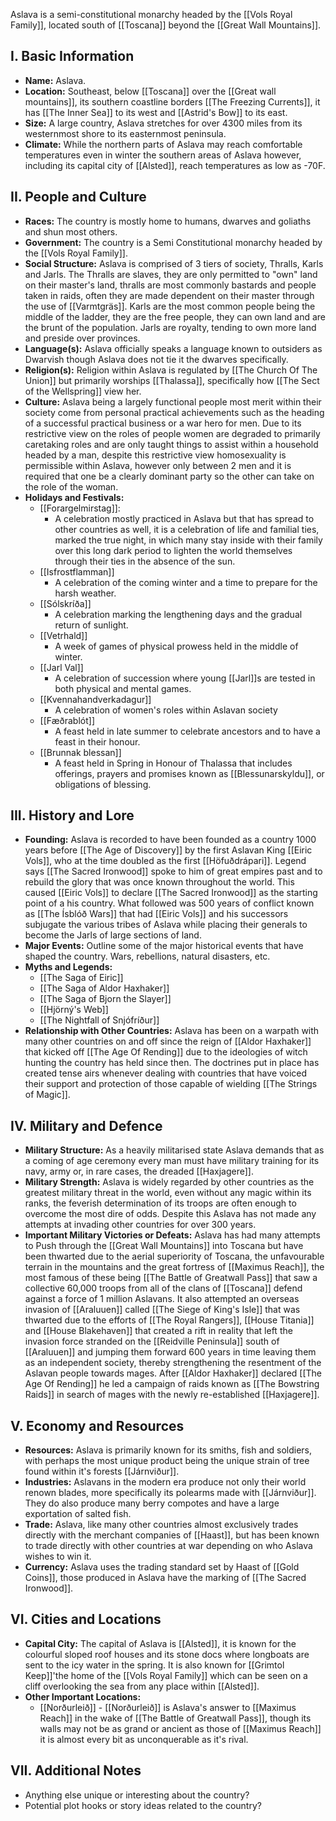 Aslava is a semi-constitutional monarchy headed by the [[Vols Royal Family]], located south of [[Toscana]] beyond the [[Great Wall Mountains]].

## **I. Basic Information**

- **Name:** Aslava.
- **Location:** Southeast, below [[Toscana]] over the [[Great wall mountains]], its southern coastline borders [[The Freezing Currents]], it has [[The Inner Sea]] to its west and [[Astrid's Bow]] to its east.
- **Size:** A large country, Aslava stretches for over 4300 miles from its westernmost shore to its easternmost peninsula.
- **Climate:** While the northern parts of Aslava may reach comfortable temperatures even in winter the southern areas of Aslava however, including its capital city of [[Alsted]], reach temperatures as low as -70F.

## **II. People and Culture**

- **Races:** The country is mostly home to humans, dwarves and goliaths and shun most others.
- **Government:** The country is a Semi Constitutional monarchy headed by the [[Vols Royal Family]].
- **Social Structure:** Aslava is comprised of 3 tiers of society, Thralls, Karls and Jarls. The Thralls are slaves, they are only permitted to "own" land on their master's land, thralls are most commonly bastards and people taken in raids, often they are made dependent on their master through the use of [[Varmtgräs]]. Karls are the most common people being the middle of the ladder, they are the free people, they can own land and are the brunt of the population. Jarls are royalty, tending to own more land and preside over provinces.
- **Language(s):** Aslava officially speaks a language known to outsiders as Dwarvish though Aslava does not tie it the dwarves specifically.
- **Religion(s):** Religion within Aslava is regulated by [[The Church Of The Union]] but primarily worships [[Thalassa]], specifically how [[The Sect of the Wellspring]] view her.
- **Culture:** Aslava being a largely functional people most merit within their society come from personal practical achievements such as the heading of a successful practical business or a war hero for men. Due to its restrictive view on the roles of people women are degraded to primarily caretaking roles and are only taught things to assist within a household headed by a man, despite this restrictive view homosexuality is permissible within Aslava, however only between 2 men and it is required that one be a clearly dominant party so the other can take on the role of the woman.
- **Holidays and Festivals:** 
	- [[Forargelmirstag]]:
		- A celebration mostly practiced in Aslava but that has spread to other countries as well, it is a celebration of life and familial ties, marked the true night, in which many stay inside with their family over this long dark period to lighten the world themselves through their ties in the absence of the sun.
	- [[Isfrostflamman]]
		- A celebration of the coming winter and a time to prepare for the harsh weather.
	- [[Sólskríða]]
		- A celebration marking the lengthening days and the gradual return of sunlight.
	- [[Vetrhald]]
		- A week of games of physical prowess held in the middle of winter.
	- [[Jarl Val]]
		- A celebration of succession where young [[Jarl]]s are tested in both physical and mental games.
	- [[Kvennahandverkadagur]]
		- A celebration of women's roles within Aslavan society 
	- [[Fæðrablót]]
		- A feast held in late summer to celebrate ancestors and to have a feast in their honour.
	- [[Brunnak blessan]]
		- A feast held in Spring in Honour of Thalassa that includes offerings, prayers and promises  known as [[Blessunarskyldu]], or obligations of blessing.

## **III. History and Lore**

- **Founding:** Aslava is recorded to have been founded as a country 1000 years before [[The Age of Discovery]] by the first Aslavan King [[Eiric Vols]], who at the time doubled as the first [[Höfuðdrápari]]. Legend says [[The Sacred Ironwood]] spoke to him of great empires past and to rebuild the glory that was once known throughout the world. This caused [[Eiric Vols]] to declare [[The Sacred Ironwood]] as the starting point of a his country. What followed was 500 years of conflict known as [[The Ísblóð Wars]] that had [[Eiric Vols]] and his successors subjugate the various tribes of Aslava while placing their generals to become the Jarls of large sections of land. 
- **Major Events:** Outline some of the major historical events that have shaped the country. Wars, rebellions, natural disasters, etc.
- **Myths and Legends:** 
	- [[The Saga of Eiric]]
	- [[The Saga of Aldor Haxhaker]]
	- [[The Saga of Bjorn the Slayer]]
	- [[Hjörný's Web]]
	- [[The Nightfall of Snjófríður]]
- **Relationship with Other Countries:** Aslava has been on a warpath with many other countries on and off since the reign of [[Aldor Haxhaker]] that kicked off [[The Age Of Rending]] due to the ideologies of witch hunting the country has held since then. The doctrines put in place has created tense airs whenever dealing with countries that have voiced their support and protection of those capable of wielding [[The Strings of Magic]].

## **IV. Military and Defence**

- **Military Structure:** As a heavily militarised state Aslava demands that as a coming of age ceremony every man must have military training for its navy, army or, in rare cases, the dreaded [[Haxjagere]].
- **Military Strength:** Aslava is widely regarded by other countries as the greatest military threat in the world, even without any magic within its ranks, the feverish determination of its troops are often enough to overcome the most dire of odds. Despite this Aslava has not made any attempts at invading other countries for over 300 years.
- **Important Military Victories or Defeats:** Aslava has had many attempts to Push through the [[Great Wall Mountains]] into Toscana but have been thwarted due to the aerial superiority of Toscana, the unfavourable terrain in the mountains and the great fortress of [[Maximus Reach]], the most famous of these being [[The Battle of Greatwall Pass]] that saw a collective 60,000 troops from all of the clans of [[Toscana]] defend against a force of 1 million Aslavans. It also attempted an overseas invasion of [[Araluuen]] called [[The Siege of King's Isle]] that was thwarted due to the efforts of [[The Royal Rangers]], [[House Titania]] and [[House Blakehaven]] that created a rift in reality that left the invasion force stranded on the [[Reidville Peninsula]] south of [[Araluuen]] and jumping them forward 600 years in time leaving them as an independent society, thereby strengthening the resentment of the Aslavan people towards mages. After [[Aldor Haxhaker]] declared [[The Age Of Rending]] he led a campaign of raids known as [[The Bowstring Raids]] in search of mages with the newly re-established [[Haxjagere]].

## **V. Economy and Resources**

- **Resources:** Aslava is primarily known for its smiths, fish and soldiers, with perhaps the most unique product being the unique strain of tree found within it's forests [[Járnviður]].
- **Industries:** Aslavans in the modern era produce not only their world renown blades, more specifically its polearms made with [[Járnviður]]. They do also produce many berry compotes and have a large exportation of salted fish.
- **Trade:** Aslava, like many other countries almost exclusively trades directly with the merchant companies of [[Haast]], but has been known to trade directly with other countries at war depending on who Aslava wishes to win it.
- **Currency:** Aslava uses the trading standard set by Haast of [[Gold Coins]], those produced in Aslava have the marking of [[The Sacred Ironwood]].

## **VI. Cities and Locations**

- **Capital City:** The capital of Aslava is [[Alsted]], it is known for the colourful sloped roof houses and its stone docs where longboats are sent to the icy water in the spring. It is also known for [[Grimtol Keep]]'the home of the [[Vols Royal Family]] which can be seen on a cliff overlooking the sea from any place within [[Alsted]].
- **Other Important Locations:** 
	- [[Norðurleið]] - [[Norðurleið]] is Aslava's answer to [[Maximus Reach]] in the wake of [[The Battle of Greatwall Pass]], though its walls may not be as grand or ancient as those of [[Maximus Reach]] it is almost every bit as unconquerable as it's rival.

## **VII. Additional Notes**

- Anything else unique or interesting about the country?
- Potential plot hooks or story ideas related to the country?